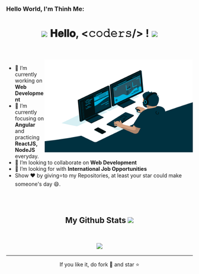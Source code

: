 <!--
**ThinhMDITPTIT/ThinhMDITPTIT** is a ✨ _special_ ✨ repository because its `README.md` (this file) appears on your GitHub profile.

Here are some ideas to get you started:

- 🔭 I’m currently working on ...
- 🌱 I’m currently learning ...
- 👯 I’m looking to collaborate on ...
- 🤔 I’m looking for help with ...
- 💬 Ask me about ...
- 📫 How to reach me: ...
- 😄 Pronouns: ...
- ⚡ Fun fact: ...
-->

### Hello World, I'm Thinh Me:

<h1 align="center">
  <a target="_blank">
    <img src="https://github.com/JayantGoel001/JayantGoel001/blob/master/GIF/Earth.gif" width="24px" style="max-width:100%;">
  </a>
  𝐇𝐞𝐥𝐥𝐨, &lt;𝚌𝚘𝚍𝚎𝚛𝚜/&gt; !
  <a target="_blank">
    <img src="https://github.com/JayantGoel001/JayantGoel001/blob/master/GIF/Hi.gif" width="40px" />
  </a>
</h1>

<br/>
<br/>
<a target="_blank">
  <img align="right" height="250" width="400" alt="GIF" src="https://github.com/ThinhMDITPTIT/ThinhMDITPTIT/blob/main/images/code.gif">
</a>

- 🔭 I’m currently working on **Web Development**
- 🌱 I’m currently focusing on **Angular** and practicing **ReactJS, NodeJS** everyday.
- 👯 I’m looking to collaborate on **Web Development**
- 🤔 I’m looking for with **International Job Opportunities**
- Show ❤ by giving⭐to my Repositories, at least your star could make someone's day 😄.


<br/>
<br/>
<h2 align="center">
  My Github Stats <img src="https://media.giphy.com/media/xUA7aZeLE2e0P7Znz2/giphy.gif" width="50">
</h2>
<!--
<div>
  <div>
    <a href="https://github.com/ThinhMDITPTIT">
      <img align="center" src="https://github-readme-stats.vercel.app/api?username=ThinhMDITPTIT&theme=darcula&show_icons=true" />
    </a>
  </div>
  <div>
    <a href="https://github.com/ThinhMDITPTIT">
      <img align="center" src="https://github-readme-streak-stats.herokuapp.com/?user=ThinhMDITPTIT&theme=darcula" />
    </a>
  </div>
</div>
-->
<br>

<!-- <p align = "center">
  <img  src = "https://github-readme-stats.vercel.app/api?username=ThinhMDITPTIT&show_icons=true&theme=radical&line_height=27">
  <img src = "https://github-readme-stats.vercel.app/api/top-langs/?username=ThinhMDITPTIT&hide=jupyter%20notebook&theme=radical">
</p> -->

<p align = "center">
  <img  src="https://github-readme-streak-stats.herokuapp.com/?user=ThinhMDITPTIT&show_icons=true&locale=en&layout=compact&theme=radical&line_height=0" />
</p> 

<!-- <p align = "center">
  <img src="https://activity-graph.herokuapp.com/graph?username=ThinhMDITPTIT&theme=redical">
</p>  -->
<hr>
<p align="center">If you like it, do fork 🍴 and star ⭐</p>





